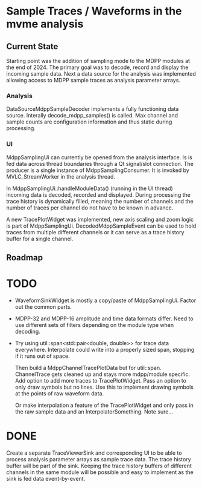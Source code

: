 # Sample Traces / Waveforms in the mvme analysis

## Current State

Starting point was the addition of sampling mode to the MDPP modules at the end
of 2024.  The primary goal was to decode, record and display the incoming sample
data. Next a data source for the analysis was implemented allowing access to
MDPP sample traces as analysis parameter arrays.

### Analysis

DataSourceMdppSampleDecoder implements a fully functioning data source.
Interally decode_mdpp_samples() is called. Max channel and sample counts are
configuration information and thus static during processing.

### UI

MdppSamplingUi can currently be opened from the analysis interface. Is is fed
data across thread boundaries through a Qt signal/slot connection. The producer
is a single instance of MdppSamplingConsumer. It is invoked by MVLC_StreamWorker
in the analysis thread.

In MdppSamplingUi::handleModuleData() (running in the UI thread) incoming data
is decoded, recorded and displayed. During processing the trace history is
dynamically filled, meaning the number of channels and the number of traces per
channel do not have to be known in advance.

A new TracePlotWidget was implemented, new axis scaling and zoom logic is part
of MdppSamplingUi. DecodedMdppSampleEvent can be used to hold traces from
multiple different channels or it can serve as a trace history buffer for a
single channel.

## Roadmap

# TODO

- WaveformSinkWidget is mostly a copy/paste of MdppSamplingUi. Factor out the
  common parts.

- MDPP-32 and MDPP-16 amplitude and time data formats differ. Need to use
  different sets of filters depending on the module type when decoding.

- Try using util::span<std::pair<double, double>> for trace data everywhere.
  Interpolate could write into a properly sized span, stopping if it runs out of
  space.

  Then build a MdppChannelTracePlotData but for util::span. ChannelTrace gets
  cleaned up and stays more mdpp/module specific. Add option to add more traces
  to TracePlotWidget. Pass an option to only draw symbols but no lines. Use this
  to implement drawing symbols at the points of raw waveform data.

  Or make interpolation a feature of the TracePlotWidget and only pass in the
  raw sample data and an InterpolatorSomething. Note sure...

# DONE

Create a separate TraceViewerSink and corresponding UI to be able to process
analysis parameter arrays as sample trace data. The trace history buffer will be
part of the sink. Keeping the trace history buffers of different channels in the
same module will be possible and easy to implement as the sink is fed data
event-by-event.
